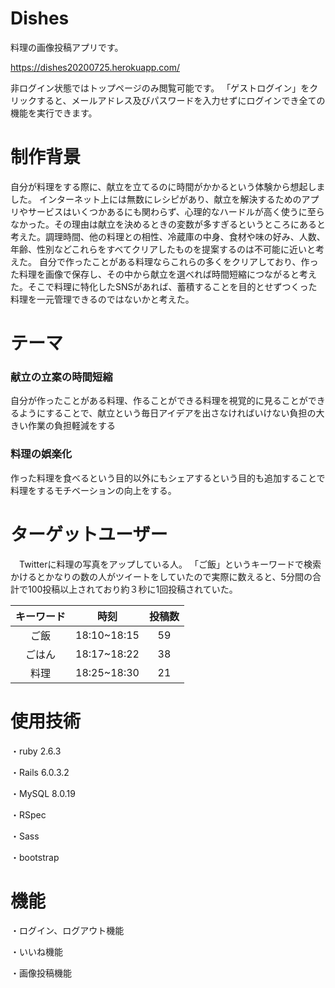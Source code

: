 # Dishes

料理の画像投稿アプリです。

https://dishes20200725.herokuapp.com/

非ログイン状態ではトップページのみ閲覧可能です。
「ゲストログイン」をクリックすると、メールアドレス及びパスワードを入力せずにログインでき全ての機能を実行できます。


# 制作背景

自分が料理をする際に、献立を立てるのに時間がかかるという体験から想起しました。
インターネット上には無数にレシピがあり、献立を解決するためのアプリやサービスはいくつかあるにも関わらず、心理的なハードルが高く使うに至らなかった。その理由は献立を決めるときの変数が多すぎるというところにあると考えた。調理時間、他の料理との相性、冷蔵庫の中身、食材や味の好み、人数、年齢、性別などこれらをすべてクリアしたものを提案するのは不可能に近いと考えた。
自分で作ったことがある料理ならこれらの多くをクリアしており、作った料理を画像で保存し、その中から献立を選べれば時間短縮につながると考えた。そこで料理に特化したSNSがあれば、蓄積することを目的とせずつくった料理を一元管理できるのではないかと考えた。

# テーマ

### 献立の立案の時間短縮
自分が作ったことがある料理、作ることができる料理を視覚的に見ることができるようにすることで、献立という毎日アイデアを出さなければいけない負担の大きい作業の負担軽減をする

### 料理の娯楽化
作った料理を食べるという目的以外にもシェアするという目的も追加することで料理をするモチベーションの向上をする。


# ターゲットユーザー
　Twitterに料理の写真をアップしている人。
「ご飯」というキーワードで検索かけるとかなりの数の人がツイートをしていたので実際に数えると、5分間の合計で100投稿以上されており約３秒に1回投稿されていた。

| キーワード | 時刻 | 投稿数 |
:----:|:----: |:----: 
| ご飯 | 18:10~18:15 | 59 |
| ごはん | 18:17~18:22 | 38 |
| 料理 | 18:25~18:30 | 21 |




# 使用技術

・ruby 2.6.3

・Rails 6.0.3.2

・MySQL 8.0.19 

・RSpec

・Sass

・bootstrap

# 機能

・ログイン、ログアウト機能

・いいね機能

・画像投稿機能

